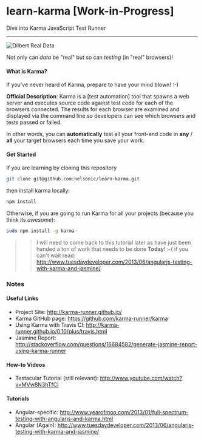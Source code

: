 learn-karma [Work-in-Progress]
===========

Dive into Karma JavaScript Test Runner

- - -

![Dilbert Real Data](https://raw.github.com/nelsonic/learn-karma/master/images/dilbert-performance-test.jpg "Real Data")

Not only can *data* be "real" but so can *testing* (in "real" browsers)!

#### What is Karma?

If you've never heard of Karma, prepare to have your mind blown! :-)

**Official Description**: Karma is a [test automation] tool that spawns a web 
server and executes source code against test code for each of the browsers 
connected. The results for each browser are examined and displayed via the 
command line so developers can see which browsers and tests passed or failed.

In other words, you can **automatically** test all your front-end code
in **any** / **all** your target browsers each time you save your work.

#### Get Started

If you are learning by cloning this repository

```sh
git clone git@github.com:nelsonic/learn-karma.git
```
then install karma locally:

```sh
npm install
```

Otherwise, if you are going to run Karma for all your projects 
(because you think its *awesome*):

```sh
sudo npm install -g karma
````


>> I will need to come back to this tutorial later as have just been handed 
> a ton of work that needs to be done **Today**! :-(
> if you can't wait read: http://www.tuesdaydeveloper.com/2013/06/angularjs-testing-with-karma-and-jasmine/




### Notes

#### Useful Links

- Project Site: http://karma-runner.github.io/
- Karma GitHub page: https://github.com/karma-runner/karma
- Using Karma with Travis CI: http://karma-runner.github.io/0.10/plus/travis.html
- Jasmine Report: http://stackoverflow.com/questions/16684582/generate-jasmine-report-using-karma-runner

#### How-to Videos

- Testacular Tutorial (still relevant): http://www.youtube.com/watch?v=MVw8N3hTfCI

#### Tutorials

- Angular-specific: http://www.yearofmoo.com/2013/01/full-spectrum-testing-with-angularjs-and-karma.html
- Angular (Again): http://www.tuesdaydeveloper.com/2013/06/angularjs-testing-with-karma-and-jasmine/
